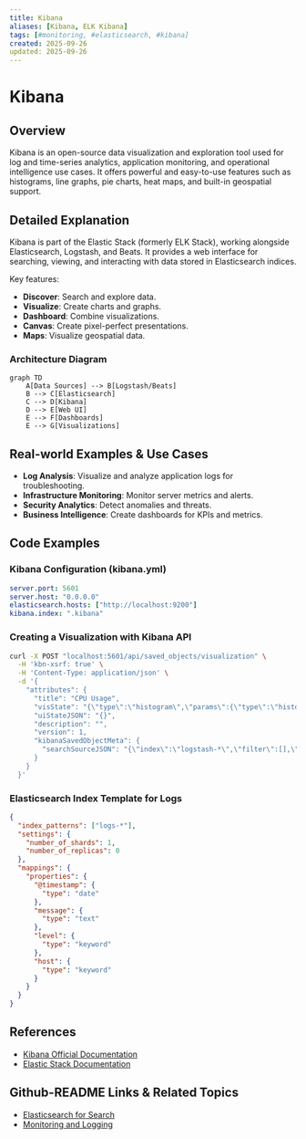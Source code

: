 ```yaml
---
title: Kibana
aliases: [Kibana, ELK Kibana]
tags: [#monitoring, #elasticsearch, #kibana]
created: 2025-09-26
updated: 2025-09-26
---
```


# Kibana

## Overview

Kibana is an open-source data visualization and exploration tool used for log and time-series analytics, application monitoring, and operational intelligence use cases. It offers powerful and easy-to-use features such as histograms, line graphs, pie charts, heat maps, and built-in geospatial support.

## Detailed Explanation

Kibana is part of the Elastic Stack (formerly ELK Stack), working alongside Elasticsearch, Logstash, and Beats. It provides a web interface for searching, viewing, and interacting with data stored in Elasticsearch indices.

Key features:
- **Discover**: Search and explore data.
- **Visualize**: Create charts and graphs.
- **Dashboard**: Combine visualizations.
- **Canvas**: Create pixel-perfect presentations.
- **Maps**: Visualize geospatial data.

### Architecture Diagram

```mermaid
graph TD
    A[Data Sources] --> B[Logstash/Beats]
    B --> C[Elasticsearch]
    C --> D[Kibana]
    D --> E[Web UI]
    E --> F[Dashboards]
    E --> G[Visualizations]
```

## Real-world Examples & Use Cases

- **Log Analysis**: Visualize and analyze application logs for troubleshooting.
- **Infrastructure Monitoring**: Monitor server metrics and alerts.
- **Security Analytics**: Detect anomalies and threats.
- **Business Intelligence**: Create dashboards for KPIs and metrics.

## Code Examples

### Kibana Configuration (kibana.yml)

```yaml
server.port: 5601
server.host: "0.0.0.0"
elasticsearch.hosts: ["http://localhost:9200"]
kibana.index: ".kibana"
```

### Creating a Visualization with Kibana API

```bash
curl -X POST "localhost:5601/api/saved_objects/visualization" \
  -H 'kbn-xsrf: true' \
  -H 'Content-Type: application/json' \
  -d '{
    "attributes": {
      "title": "CPU Usage",
      "visState": "{\"type\":\"histogram\",\"params\":{\"type\":\"histogram\",\"grid\":{\"categoryLines\":false},\"categoryAxes\":[{\"id\":\"CategoryAxis-1\",\"type\":\"category\",\"position\":\"bottom\",\"show\":true,\"style\":{},\"scale\":{\"type\":\"linear\"},\"labels\":{\"show\":true,\"truncate\":100},\"title\":{\"text\":\"@timestamp per 30 seconds\"}}],\"valueAxes\":[{\"id\":\"ValueAxis-1\",\"name\":\"LeftAxis-1\",\"type\":\"value\",\"position\":\"left\",\"show\":true,\"style\":{},\"scale\":{\"type\":\"linear\",\"mode\":\"normal\"},\"labels\":{\"show\":true,\"rotate\":0,\"filter\":false,\"truncate\":100},\"title\":{\"text\":\"Count\"}}],\"seriesParams\":[{\"show\":true,\"type\":\"histogram\",\"mode\":\"stacked\",\"data\":{\"label\":\"Count\",\"id\":\"1\"},\"valueAxis\":\"ValueAxis-1\",\"drawLinesBetweenPoints\":true,\"showCircles\":true}],\"addTooltip\":true,\"addLegend\":true,\"legendPosition\":\"right\",\"times\":[],\"addTimeMarker\":false},\"aggs\":[{\"id\":\"1\",\"enabled\":true,\"type\":\"count\",\"schema\":\"metric\",\"params\":{}},{\"id\":\"2\",\"enabled\":true,\"type\":\"date_histogram\",\"schema\":\"segment\",\"params\":{\"field\":\"@timestamp\",\"interval\":\"auto\",\"customInterval\":\"2h\",\"min_doc_count\":1,\"extended_bounds\":{},\"customLabel\":\"\"}}]}",
      "uiStateJSON": "{}",
      "description": "",
      "version": 1,
      "kibanaSavedObjectMeta": {
        "searchSourceJSON": "{\"index\":\"logstash-*\",\"filter\":[],\"query\":{\"query\":\"\",\"language\":\"lucene\"}}"
      }
    }
  }'
```

### Elasticsearch Index Template for Logs

```json
{
  "index_patterns": ["logs-*"],
  "settings": {
    "number_of_shards": 1,
    "number_of_replicas": 0
  },
  "mappings": {
    "properties": {
      "@timestamp": {
        "type": "date"
      },
      "message": {
        "type": "text"
      },
      "level": {
        "type": "keyword"
      },
      "host": {
        "type": "keyword"
      }
    }
  }
}
```

## References

- [Kibana Official Documentation](https://www.elastic.co/guide/en/kibana/current/index.html)
- [Elastic Stack Documentation](https://www.elastic.co/guide/en/elastic-stack/current/index.html)

## Github-README Links & Related Topics

- [Elasticsearch for Search](./elasticsearch-for-search/)
- [Monitoring and Logging](./monitoring-logging/)